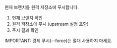 현재 브랜치를 원격 저장소에 푸시합니다.

1. 현재 브랜치 확인
2. 원격 저장소에 푸시 (upstream 설정 포함)
3. 푸시 결과 확인

IMPORTANT: 강제 푸시(--force)는 절대 사용하지 마세요.
